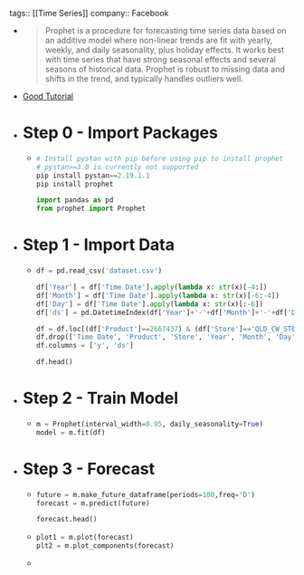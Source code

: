 tags:: [[Time Series]]
company:: Facebook

- > Prophet is a procedure for forecasting time series data based on an additive model where non-linear trends are fit with yearly, weekly, and daily seasonality, plus holiday effects. It works best with time series that have strong seasonal effects and several seasons of historical data. Prophet is robust to missing data and shifts in the trend, and typically handles outliers well.
- [Good Tutorial](https://youtu.be/KvLG1uTC-KU)
- # Step 0 - Import Packages
	- ```python
	  # Install pystan with pip before using pip to install prophet
	  # pystan>=3.0 is currently not supported
	  pip install pystan==2.19.1.1
	  pip install prophet
	  
	  import pandas as pd
	  from prophet import Prophet
	  ```
- # Step 1 - Import Data
	- ```python
	  df = pd.read_csv('dataset.csv')
	  
	  df['Year'] = df['Time Date'].apply(lambda x: str(x)[-4:])
	  df['Month'] = df['Time Date'].apply(lambda x: str(x)[-6:-4])
	  df['Day'] = df['Time Date'].apply(lambda x: str(x)[:-6])
	  df['ds'] = pd.DatetimeIndex(df['Year']+'-'+df['Month']+'-'+df['Day'])
	  
	  df = df.loc[(df['Product']==2667437) & (df['Store']=='QLD_CW_ST0203')]
	  df.drop(['Time Date', 'Product', 'Store', 'Year', 'Month', 'Day'], axis=1, inplace=True)
	  df.columns = ['y', 'ds']
	  
	  df.head()
	  ```
- # Step 2 - Train Model
	- ```python
	  m = Prophet(interval_width=0.95, daily_seasonality=True)
	  model = m.fit(df)
	  ```
- # Step 3 - Forecast
	- ```python
	  future = m.make_future_dataframe(periods=100,freq='D')
	  forecast = m.predict(future)
	  
	  forecast.head()
	  ```
	- ```python
	  plot1 = m.plot(forecast)
	  plt2 = m.plot_components(forecast)
	  ```
	-